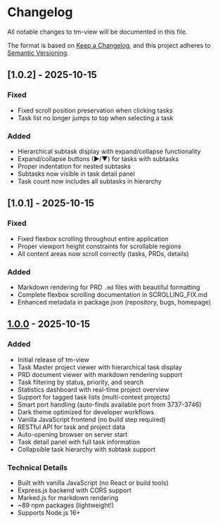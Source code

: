 # Changelog

All notable changes to tm-view will be documented in this file.

The format is based on [Keep a Changelog](https://keepachangelog.com/en/1.0.0/),
and this project adheres to [Semantic Versioning](https://semver.org/spec/v2.0.0.html).

## [1.0.2] - 2025-10-15

### Fixed
- Fixed scroll position preservation when clicking tasks
- Task list no longer jumps to top when selecting a task

### Added
- Hierarchical subtask display with expand/collapse functionality
- Expand/collapse buttons (▶/▼) for tasks with subtasks
- Proper indentation for nested subtasks
- Subtasks now visible in task detail panel
- Task count now includes all subtasks in hierarchy

## [1.0.1] - 2025-10-15

### Fixed
- Fixed flexbox scrolling throughout entire application
- Proper viewport height constraints for scrollable regions
- All content areas now scroll correctly (tasks, PRDs, details)

### Added
- Markdown rendering for PRD `.md` files with beautiful formatting
- Complete flexbox scrolling documentation in SCROLLING_FIX.md
- Enhanced metadata in package.json (repository, bugs, homepage)

## [1.0.0] - 2025-10-15

### Added
- Initial release of tm-view
- Task Master project viewer with hierarchical task display
- PRD document viewer with markdown rendering support
- Task filtering by status, priority, and search
- Statistics dashboard with real-time project overview
- Support for tagged task lists (multi-context projects)
- Smart port handling (auto-finds available port from 3737-3746)
- Dark theme optimized for developer workflows
- Vanilla JavaScript frontend (no build step required)
- RESTful API for task and project data
- Auto-opening browser on server start
- Task detail panel with full task information
- Collapsible task hierarchy with subtask support

### Technical Details
- Built with vanilla JavaScript (no React or build tools)
- Express.js backend with CORS support
- Marked.js for markdown rendering
- ~89 npm packages (lightweight!)
- Supports Node.js 16+

[1.0.0]: https://github.com/pyrex41/tm-view/releases/tag/v1.0.0
